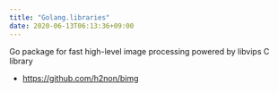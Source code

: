 ```yaml
---
title: "Golang.libraries"
date: 2020-06-13T06:13:36+09:00
---
```


Go package for fast high-level image processing powered by libvips C library
 - https://github.com/h2non/bimg
